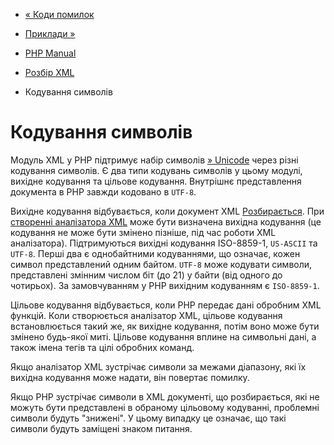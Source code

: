 - [« Коди помилок](xml.error-codes.md)
- [Приклади »](xml.examples.md)

- [PHP Manual](index.md)
- [Розбір XML](book.xml.md)
- Кодування символів

# Кодування символів

Модуль XML у PHP підтримує набір символів
[» Unicode](http://www.unicode.org/) через різні кодування символів.
Є два типи кодувань символів у цьому модулі, вихідне кодування та
цільове кодування. Внутрішнє представлення документа в PHP завжди
кодовано в `UTF-8`.

Вихідне кодування відбувається, коли документ XML
[Розбирається](function.xml-parse.md). При [створенні аналізатора
XML](function.xml-parser-create.md) може бути визначена вихідна
кодування (це кодування не може бути змінено пізніше, під час роботи
XML аналізатора). Підтримуються вихідні кодування ISO-8859-1,
`US-ASCII` та `UTF-8`. Перші два є однобайтними кодуваннями, що
означає, кожен символ представлений одним байтом. `UTF-8` може
кодувати символи, представлені змінним числом біт (до 21)
у байти (від одного до чотирьох). За замовчуванням у PHP вихідним кодуванням
є `ISO-8859-1`.

Цільове кодування відбувається, коли PHP передає дані обробним
XML функцій. Коли створюється аналізатор XML, цільове кодування
встановлюється такий же, як вихідне кодування, потім воно може бути
змінено будь-якої миті. Цільове кодування вплине на символьні
дані, а також імена тегів та цілі обробних команд.

Якщо аналізатор XML зустрічає символи за межами діапазону, які їх
вихідна кодування може надати, він повертає помилку.

Якщо PHP зустрічає символи в XML документі, що розбирається, які не можуть
бути представлені в обраному цільовому кодуванні, проблемні символи
будуть "знижені". У цьому випадку це означає, що такі символи будуть
заміщені знаком питання.
